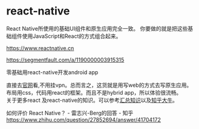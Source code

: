 # react-native



 React Native所使用的基础UI组件和原生应用完全一致。 你要做的就是把这些基础组件使用JavaScript和React的方式组合起来。
 
https://www.reactnative.cn





https://segmentfault.com/a/1190000003915315



零基础用react-native开发android app



直接去[官网](https://facebook.github.io/react-native/)看,不用挂vpn。总而言之，这货就是用写web的方式去写原生应用。布局用css，代码用react的框架。而且不是hybrid app，所以体验很流畅。  
关于更多react 及react-native的知识。可以参考[汇总知识](https://github.com/ele828/react-native-guide)以及[知乎大牛](http://www.zhihu.com/question/27852694)。

如何评价 React Native？ - 雷志兴-Berg的回答 - 知乎 https://www.zhihu.com/question/27852694/answer/41704172





















